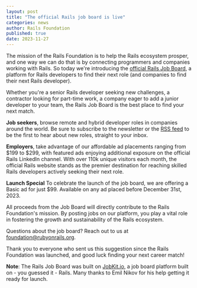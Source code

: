 ```yaml
---
layout: post
title: "The official Rails job board is live"
categories: news
author: Rails Foundation
published: true
date: 2023-11-27
---
```


The mission of the Rails Foundation is to help the Rails ecosystem prosper, and one way we can do that is by connecting programmers and companies working with Rails. So today we're introducing the <a href="https://jobs.rubyonrails.org">official Rails Job Board</a>, a platform for Rails developers to find their next role (and companies to find their next Rails developer). 

Whether you're a senior Rails developer seeking new challenges, a contractor looking for part-time work, a company eager to add a junior developer to your team, the Rails Job Board is the best place to find your next match.

**Job seekers**, browse remote and hybrid developer roles in companies around the world. Be sure to subscribe to the newsletter or the <a href="https://jobs.rubyonrails.org/jobs.rss">RSS feed</a> to be the first to hear about new roles, straight to your inbox.

**Employers**, take advantage of our affordable ad placements ranging from $199 to $299, with featured ads enjoying additional exposure on the official Rails LinkedIn channel. With over 110k unique visitors each month, the official Rails website stands as the premier destination for reaching skilled Rails developers actively seeking their next role.

**Launch Special** 
To celebrate the launch of the job board, we are offering a Basic ad for just $99. Available on any ad placed before December 31st, 2023.

All proceeds from the Job Board will directly contribute to the Rails Foundation's mission. By posting jobs on our platform, you play a vital role in fostering the growth and sustainability of the Rails ecosystem. 

Questions about the job board? Reach out to us at <a href="mailto:foundation@rubyonrails.org">foundation@rubyonrails.org</a>.

Thank you to everyone who sent us this suggestion since the Rails Foundation was launched, and good luck finding your next career match!


**Note**: The Rails Job Board was built on <a href="https://www.jobkit.io/">JobKit.io</a>, a job board platform built on - you guessed it - Rails. Many thanks to Emil Nikov for his help getting it ready for launch.
